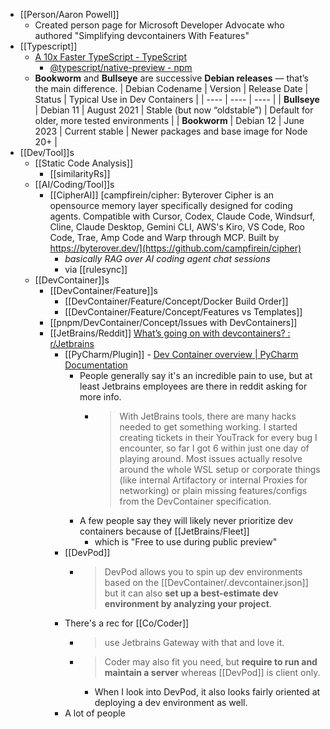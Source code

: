- [[Person/Aaron Powell]]
	- Created person page for Microsoft Developer Advocate who authored "Simplifying devcontainers With Features"
- [[Typescript]]
	- [A 10x Faster TypeScript - TypeScript](https://devblogs.microsoft.com/typescript/typescript-native-port/)
		- [@typescript/native-preview - npm](https://www.npmjs.com/package/@typescript/native-preview)
	- **Bookworm** and **Bullseye** are successive **Debian releases** — that’s the main difference.
	  | Debian Codename | Version | Release Date | Status | Typical Use in Dev Containers |
	  | ---- | ---- | ---- |
	  | **Bullseye** | Debian 11 | August 2021 | Stable (but now “oldstable”) | Default for older, more tested environments |
	  | **Bookworm** | Debian 12 | June 2023 | Current stable | Newer packages and base image for Node 20+ |
- [[Dev/Tool]]s
	- [[Static Code Analysis]]
		- [[similarityRs]]
	- [[AI/Coding/Tool]]s
		- [[CipherAI]] [campfirein/cipher: Byterover Cipher is an opensource memory layer specifically designed for coding agents. Compatible with Cursor, Codex, Claude Code, Windsurf, Cline, Claude Desktop, Gemini CLI, AWS's Kiro, VS Code, Roo Code, Trae, Amp Code and Warp through MCP. Built by https://byterover.dev/](https://github.com/campfirein/cipher)
			- *basically RAG over AI coding agent chat sessions*
			- via [[rulesync]]
	- [[DevContainer]]s
		- [[DevContainer/Feature]]s
			- [[DevContainer/Feature/Concept/Docker Build Order]]
			- [[DevContainer/Feature/Concept/Features vs Templates]]
		- [[pnpm/DevContainer/Concept/Issues with DevContainers]]
		- [[JetBrains/Reddit]] [What’s going on with devcontainers? : r/Jetbrains](https://www.reddit.com/r/Jetbrains/comments/1anq4ks/whats_going_on_with_devcontainers/)
			- [[PyCharm/Plugin]] - [Dev Container overview | PyCharm Documentation](https://www.jetbrains.com/help/pycharm/connect-to-devcontainer.html)
				- People generally say it's an incredible pain to use, but at least Jetbrains employees are there in reddit asking for more info.
					- > With JetBrains tools, there are many hacks needed to get something working. I started creating tickets in their YouTrack for every bug I encounter, so far I got 6 within just one day of playing around. Most issues actually resolve around the whole WSL setup or corporate things (like internal Artifactory or internal Proxies for networking) or plain missing features/configs from the DevContainer specification.
				- A few people say they will likely never prioritize dev containers because of [[JetBrains/Fleet]]
					- which is "Free to use during public preview"
			- [[DevPod]]
				- > DevPod allows you to spin up dev environments based on the [[DevContainer/.devcontainer.json]] but it can also **set up a best-estimate dev environment by analyzing your project**.
			- There's a rec for [[Co/Coder]]
				- > use Jetbrains Gateway with that and love it.
				- > Coder may also fit you need, but **require to run and maintain a server** whereas [[DevPod]] is client only.
					- When I look into DevPod, it also looks fairly oriented at deploying a dev environment as well.
			- A lot of people